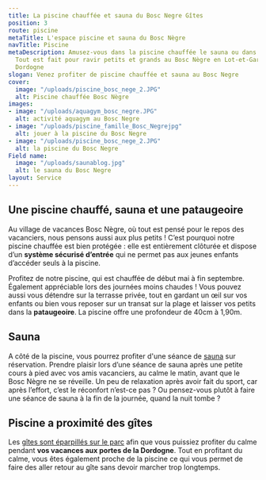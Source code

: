 ```yaml
---
title: La piscine chauffée et sauna du Bosc Negre Gîtes
position: 3
route: piscine
metaTitle: L'espace piscine et sauna du Bosc Nègre
navTitle: Piscine
metaDescription: Amusez-vous dans la piscine chauffée le sauna ou dans la pateogoire.
  Tout est fait pour ravir petits et grands au Bosc Nègre en Lot-et-Garonne, limitrophe
  Dordogne
slogan: Venez profiter de piscine chauffée et sauna au Bosc Negre
cover:
  image: "/uploads/piscine_bosc_nege_2.JPG"
  alt: Piscine chauffée Bosc Nègre
images:
- image: "/uploads/aquagym_bosc_negre.JPG"
  alt: activité aquagym au Bosc Negre
- image: "/uploads/piscine_famille_Bosc_Negrejpg"
  alt: jouer à la piscine du Bosc Negre
- image: "/uploads/piscine_bosc_nege_2.JPG"
  alt: la piscine du Bosc Negre
Field name:
  image: "/uploads/saunablog.jpg"
  alt: le sauna du Bosc Negre
layout: Service
---
```


## Une piscine chauffé, sauna et une pataugeoire

Au village de vacances Bosc Nègre, où tout est pensé pour le repos des vacanciers, nous pensons aussi aux plus petits ! C’est pourquoi notre piscine chauffée est bien protégée : elle est entièrement clôturée et dispose d’un **système sécurisé d’entrée** qui ne permet pas aux jeunes enfants d’accéder seuls à la piscine. 

Profitez de notre piscine, qui est chauffée de début mai à fin septembre. Également appréciable lors des journées moins chaudes ! Vous pouvez aussi vous détendre sur la terrasse privée, tout en gardant un œil sur vos enfants ou bien vous reposer sur un transat sur la plage et laisser vos petits dans la **pataugeoire**. La piscine offre une profondeur de 40cm à 1,90m.

## Sauna
A côté de la piscine, vous pourrez profiter d'une séance de [sauna](https://www.boscnegre-vacances.com/sauna/) sur réservation.
Prendre plaisir lors d’une séance de sauna après une petite cours à pied avec vos amis vacanciers, au calme le matin, avant que le Bosc Nègre ne se réveille. Un peu de relaxation après avoir fait du sport, car après l’effort, c’est le réconfort n’est-ce pas ? Ou pensez-vous plutôt à faire une séance de sauna à la fin de la journée, quand la nuit tombe ?

## Piscine a proximité des gîtes

Les [gîtes sont éparpillés sur le parc](/tous-les-gites/) afin que vous puissiez profiter du calme pendant **vos vacances aux portes de la Dordogne**. Tout en profitant du calme, vous êtes également proche de la piscine ce qui vous permet de faire des aller retour au gîte sans devoir marcher trop longtemps.
